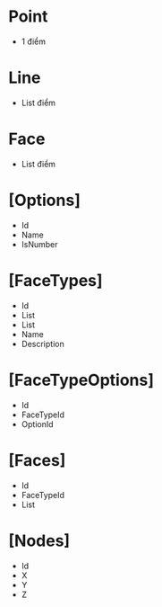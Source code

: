 # Point
- 1 điểm

# Line
- List điểm

# Face
- List điểm

# [Options]
- Id
- Name
- IsNumber

# [FaceTypes]
- Id
- List<FaceTypeOption>
- List<Face>
- Name
- Description

# [FaceTypeOptions]
- Id
- FaceTypeId
- OptionId

# [Faces]
- Id
- FaceTypeId
- List<Node>

# [Nodes]
- Id
- X
- Y
- Z